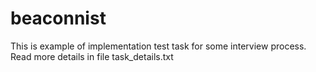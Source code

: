 # beaconnist
This is example of implementation test task for some interview process. Read more details in file task_details.txt
